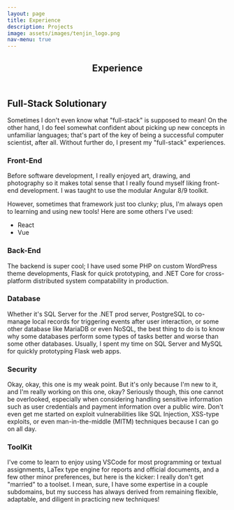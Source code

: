 ```yaml
---
layout: page
title: Experience
description: Projects
image: assets/images/tenjin_logo.png
nav-menu: true
---
```


<!-- Main -->
<div id="main" class="alt">

<!-- One -->
<section id="one">
	<div class="inner">
		<header class="major">			<h1>Experience</h1>
		</header>

<!-- Content -->
<h2 id="content">Full-Stack Solutionary</h2>
<p>Sometimes I don't even know what "full-stack" is supposed to mean! On the other hand, I do feel somewhat confident about picking up new concepts in unfamiliar languages; that's part of the key of being a successful computer scientist, after all. Without further do, I present my "full-stack" experiences.</p>
<div class="row">
	<div class="6u 12u$(small)">
		<h3>Front-End</h3>
		<p>Before software development, I really enjoyed art, drawing, and photography so it makes total sense that I really found myself liking front-end development. I was taught to use the modular Angular 8/9 toolkit.</p>
		<p> However, sometimes that framework just too clunky; plus, I'm always open to learning and using new tools! Here are some others I've used: </p>
		<ul>
		<li> React 	</li>
		<li> Vue 	</li>
		</ul>
	</div>
	<div class="6u$ 12u$(small)">
		<h3>Back-End</h3>
		<p>The backend is super cool; I have used some PHP on custom WordPress theme developments, Flask for quick prototyping, and .NET Core for cross-platform distributed system compatability in production. </p>
	</div>
	<!-- Break -->
	<div class="4u 12u$(medium)">
		<h3>Database</h3>
		<p>Whether it's SQL Server for the .NET prod server, PostgreSQL to co-manage local records for triggering events after user interaction, or some other database like MariaDB or even NoSQL, the best thing to do is to know why some databases perform some types of tasks better and worse than some other databases. Usually, I spent my time on SQL Server and MySQL for quickly prototyping Flask web apps.</p>
	</div>
	<div class="4u 12u$(medium)">
		<h3>Security</h3>
		<p>Okay, okay, this one is my weak point. But it's only because I'm new to it, and I'm really working on this one, okay? Seriously though, this one cannot be overlooked, especially when considering handling sensitive information such as user credentials and payment information over a public wire. Don't even get me started on exploit vulnerabilities like SQL Injection, XSS-type exploits, or even man-in-the-middle (MITM) techniques because I can go on all day. </p>
	</div>
	<div class="4u$ 12u$(medium)">
		<h3>ToolKit</h3>
		<p>I've come to learn to enjoy using VSCode for most programming or textual assignments, LaTex type engine for reports and official documents, and a few other minor preferences, but here is the kicker: I really don't get "married" to a toolset. I mean, sure, I have some expertise in a couple subdomains, but my success has always derived from remaining flexible, adaptable, and diligent in practicing new techniques!</p>
	</div>
</div>


</div>
